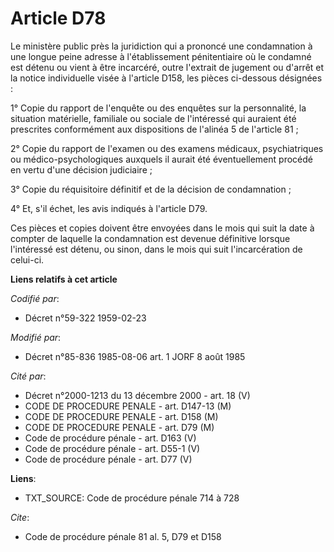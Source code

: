 # Article D78

Le ministère public près la juridiction qui a prononcé une condamnation à une longue peine adresse à l'établissement
pénitentiaire où le condamné est détenu ou vient à être incarcéré, outre l'extrait de jugement ou d'arrêt et la notice
individuelle visée à l'article D158, les pièces ci-dessous désignées :

1° Copie du rapport de l'enquête ou des enquêtes sur la personnalité, la situation matérielle, familiale ou sociale de
l'intéressé qui auraient été prescrites conformément aux dispositions de l'alinéa 5 de l'article 81 ;

2° Copie du rapport de l'examen ou des examens médicaux, psychiatriques ou médico-psychologiques auxquels il aurait été
éventuellement procédé en vertu d'une décision judiciaire ;

3° Copie du réquisitoire définitif et de la décision de condamnation ;

4° Et, s'il échet, les avis indiqués à l'article D79.

Ces pièces et copies doivent être envoyées dans le mois qui suit la date à compter de laquelle la condamnation est devenue
définitive lorsque l'intéressé est détenu, ou sinon, dans le mois qui suit l'incarcération de celui-ci.

**Liens relatifs à cet article**

_Codifié par_:

  - Décret n°59-322 1959-02-23

_Modifié par_:

  - Décret n°85-836 1985-08-06 art. 1 JORF 8 août 1985

_Cité par_:

  - Décret n°2000-1213 du 13 décembre 2000 - art. 18 (V)
  - CODE DE PROCEDURE PENALE - art. D147-13 (M)
  - CODE DE PROCEDURE PENALE - art. D158 (M)
  - CODE DE PROCEDURE PENALE - art. D79 (M)
  - Code de procédure pénale - art. D163 (V)
  - Code de procédure pénale - art. D55-1 (V)
  - Code de procédure pénale - art. D77 (V)

**Liens**:

  - TXT_SOURCE: Code de procédure pénale 714 à 728

_Cite_:

  - Code de procédure pénale 81 al. 5, D79 et D158
